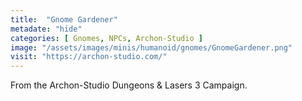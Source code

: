 ```yaml
---
title:  "Gnome Gardener"
metadate: "hide"
categories: [ Gnomes, NPCs, Archon-Studio ]
image: "/assets/images/minis/humanoid/gnomes/GnomeGardener.png"
visit: "https://archon-studio.com/"
---
```

From the Archon-Studio Dungeons & Lasers 3 Campaign.
